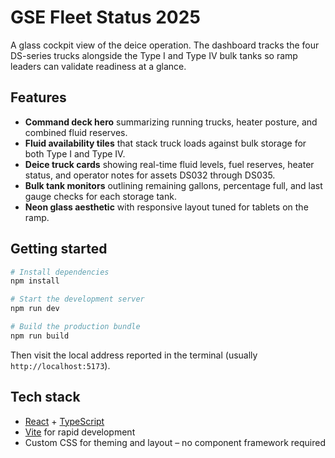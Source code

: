 # GSE Fleet Status 2025

A glass cockpit view of the deice operation. The dashboard tracks the four DS-series trucks alongside
the Type I and Type IV bulk tanks so ramp leaders can validate readiness at a glance.

## Features

- **Command deck hero** summarizing running trucks, heater posture, and combined fluid reserves.
- **Fluid availability tiles** that stack truck loads against bulk storage for both Type I and Type IV.
- **Deice truck cards** showing real-time fluid levels, fuel reserves, heater status, and operator notes
  for assets DS032 through DS035.
- **Bulk tank monitors** outlining remaining gallons, percentage full, and last gauge checks for each
  storage tank.
- **Neon glass aesthetic** with responsive layout tuned for tablets on the ramp.

## Getting started

```bash
# Install dependencies
npm install

# Start the development server
npm run dev

# Build the production bundle
npm run build
```

Then visit the local address reported in the terminal (usually `http://localhost:5173`).

## Tech stack

- [React](https://react.dev/) + [TypeScript](https://www.typescriptlang.org/)
- [Vite](https://vite.dev/) for rapid development
- Custom CSS for theming and layout – no component framework required
